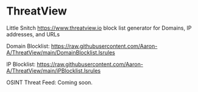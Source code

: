 # ThreatView
Little Snitch https://www.threatview.io block list generator for Domains, IP addresses, and URLs

Domain Blocklist:
https://raw.githubusercontent.com/Aaron-A/ThreatView/main/DomainBlocklist.lsrules

IP Blocklist:
https://raw.githubusercontent.com/Aaron-A/ThreatView/main/iPBlocklist.lsrules

OSINT Threat Feed:
Coming soon.
